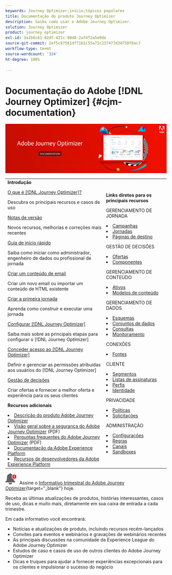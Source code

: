 ```yaml
---
keywords: Journey Optimizer;início;tópicos populares
title: Documentação do produto Journey Optimizer
description: Saiba como usar o Adobe Journey Optimizer.
solution: Journey Optimizer
product: journey optimizer
exl-id: 3a1b6c61-82df-421c-98d8-2af4f2a5e0de
source-git-commit: 2ef5c87561df71b1c55a71c237477d34750f8ac7
workflow-type: tm+mt
source-wordcount: '324'
ht-degree: 100%

---
```


# Documentação do Adobe [!DNL Journey Optimizer] {#cjm-documentation}

![](using/assets/do-not-localize/banner-cjm.jpg)

<table style="table-layout:fixed">
<tr style="border: 0;">
  <td>
    <div><strong>Introdução</strong>
    </div>
    <p>
    <em></em>
    <p>
    <div>
      <a href="using/start/get-started.md">O que é [!DNL Journey Optimizer]?</a>
    </div>
    <p>Descubra os principais recursos e casos de uso
    <p>
    <div>
      <a href="using/rn/release-notes.md">Notas de versão</a>
    </div>
    <p>Novos recursos, melhorias e correções mais recentes
   <p>
    <div>
      <a href="using/start/quick-start.md">Guia de início rápido</a>
    </div>
    <p>
    Saiba como iniciar como administrador, engenheiro de dados ou profissional de jornada
    <p>
    <p>
    <div>
      <a href="using/email/get-started-email-design.md">Criar um conteúdo de email</a>
    </div>
    <p>
    Criar um novo email ou importar um conteúdo de HTML existente
    <p>
    <div>
    <a href="using/building-journeys/journey-gs.md">Criar a primeira jornada</a>
    </div>
    <p>Aprenda como construir e executar uma jornada
    <p>
    <div>
    <a href="using/configuration/get-started-configuration.md">Configurar [!DNL Journey Optimizer]</a>
    </div>
    <p>Saiba mais sobre as principais etapas para configurar o [!DNL Journey Optimizer]
    <p>
    <div>
    <a href="using/administration/permissions-overview.md">Conceder acesso ao [!DNL Journey Optimizer]</a>
    </div>
    <p>Definir e gerenciar as permissões atribuídas aos usuários do [!DNL Journey Optimizer]
    <p>
    <div>
    <a href="using/offers/get-started/starting-offer-decisioning.md">Gestão de decisões</a>
    </div>
    <p>Criar ofertas e fornecer a melhor oferta e experiência para os seus clientes
    <p>
    <p>
    <div><strong>Recursos adicionais</strong>
    </div>
    <p>
    <p>
    <div>
    <li>
      <a href="https://helpx.adobe.com/br/legal/product-descriptions/adobe-campaign-managed-cloud-services.html" target="_blank">Descrição do produto Adobe Journey Optimizer</a>
    </li>
    </div>
    <div>
    <li>
      <a href="https://www.adobe.com/content/dam/cc/en/security/pdfs/AJO_SecurityOverview.pdf" target="_blank">Visão geral sobre a segurança do Adobe Journey Optimizer</a> (PDF)
    </li>
    </div>
    <div>
    <li>
      <a href="https://experienceleague.adobe.com/docs/journey-optimizer/assets/AJO-FAQ.pdf" target="_blank">Perguntas frequentes do Adobe Journey Optimizer</a> (PDF)
    </li>
    </div>
    <div>
    <li>
      <a href="https://experienceleague.adobe.com/docs/experience-platform/landing/home.html?lang=pt-BR" target="_blank">Documentação da Adobe Experience Platform </a>
    </li>
    </div>
    <div>
      <li>
      <a href="https://www.adobe.com/br/experience-platform/documentation-and-developer-resources.html" target="_blank">Recursos de desenvolvedores da Adobe Experience Platform</a>
    </li>
    </div>
  </td>
   <td>
   <div><strong>Links diretos para os principais recursos </strong>
    </div>
    <p>
    <em></em>
    <p>
    <p>GERENCIAMENTO DE JORNADA</p>
    <li>
      <a href="using/campaigns/get-started-with-campaigns.md">Campanhas</a>
    </li>
        <li>
      <a href="using/building-journeys/journey-gs.md">Jornadas</a>
    </li>
    <li>
      <a href="using/landing-pages/get-started-lp.md">Páginas de destino</a>
    </li>
    <p>
    <p>GESTÃO DE DECISÕES</p>
    <li>
      <a href="using/offers/get-started/starting-offer-decisioning.md">Ofertas</a>
    </li>
     <li>
      <a href="using/offers/offer-library/key-steps.md">Componentes</a>
    </li>
    <p>
    <p>GERENCIAMENTO DE CONTEÚDO</p>
    <li>
      <a href="using/email/assets-essentials.md">Ativos</a>
    </li>
    <li>
      <a href="using/email/content-templates.md">Modelos de conteúdo</a>
    </li>
    <p>
    <p>GERENCIAMENTO DE DADOS</p>
    <li>
      <a href="using/data/get-started-schemas.md">Esquemas</a>
    </li>
     <li>
      <a href="using/data/get-started-datasets.md">Conjuntos de dados</a>
    </li>
        <li>
      <a href="using/data/get-started-queries.md">Consultas</a>
    </li>
     <li>
      <a href="https://experienceleague.adobe.com/docs/experience-platform/ingestion/quality/monitor-data-ingestion.html?lang=pt-BR" target="_blank">Monitoramento</a>
    </li>
    <p>
    <p>CONEXÕES</p>
    <li>
      <a href="using/start/get-started-sources.md">Fontes</a>
    </li>
    <p>
    <p>CLIENTE</p>
    <li>
      <a href="using/segment/about-segments.md">Segmentos</a>
    </li>
    </li>
    <li>
      <a href="using/landing-pages/subscription-list.md">Listas de assinaturas</a>
    </li>     
    <li>
      <a href="using/segment/get-started-profiles.md">Perfis</a>
    </li>
    <li>
      <a href="using/segment/get-started-identity.md">Identidade</a>
    </li>
    <p>
    <p>PRIVACIDADE</p>
    <li>
      <a href="https://experienceleague.adobe.com/docs/experience-platform/privacy/home.html?lang=pt-BR" target="_blank">Políticas</a>
    </li>
    <li>
      <a href="https://experienceleague.adobe.com/docs/experience-platform/privacy/ui/user-guide.html?lang=pt-BR"target="_blank">Solicitações</a>
    </li>
    <p>
    <p>ADMINISTRAÇÃO</p>
    <li>
      <a href="using/configuration/about-data-sources-events-actions.md">Configurações </a>
    </li>
    <li>
      <a href="using/configuration/frequency-rules.md">Regras</a>
    </li>
    <li>
      <a href="using/configuration/get-started-configuration.md">Canais</a>
    </li>
     <li>
      <a href="using/administration/sandboxes.md">Sandboxes</a>
    </li>
  </td>
</tr>
</table>


![Informativo](using/assets/do-not-localize/nl-icon.png) Assine o [Informativo trimestral do Adobe Journey Optimizer](https://www.adobe.com/subscription/Adobe_Journey_Optimizer_NL.html){target="_blank"} hoje.

Receba as últimas atualizações de produtos, histórias interessantes, casos de uso, dicas e muito mais, diretamente em sua caixa de entrada a cada trimestre.

Em cada informativo você encontrará:
* Notícias e atualizações de produto, incluindo recursos recém-lançados
* Convites para eventos e webinários e gravações de webinários recentes
* As principais discussões na comunidade da Experience League do Adobe Journey Optimizer
* Estudos de caso e casos de uso de outros clientes do Adobe Journey Optimizer
* Dicas e truques para ajudar a fornecer experiências excepcionais para os clientes e impulsionar o sucesso do negócio